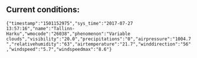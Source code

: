 ## Current conditions: 
 ``` {"timestamp":"1501152975","sys_time":"2017-07-27 13:57:16","name":"Tallinn-Harku","wmocode":"26038","phenomenon":"Variable clouds","visibility":"20.0","precipitations":"0","airpressure":"1004.7","relativehumidity":"63","airtemperature":"21.7","winddirection":"56","windspeed":"5.7","windspeedmax":"8.6"} ```

